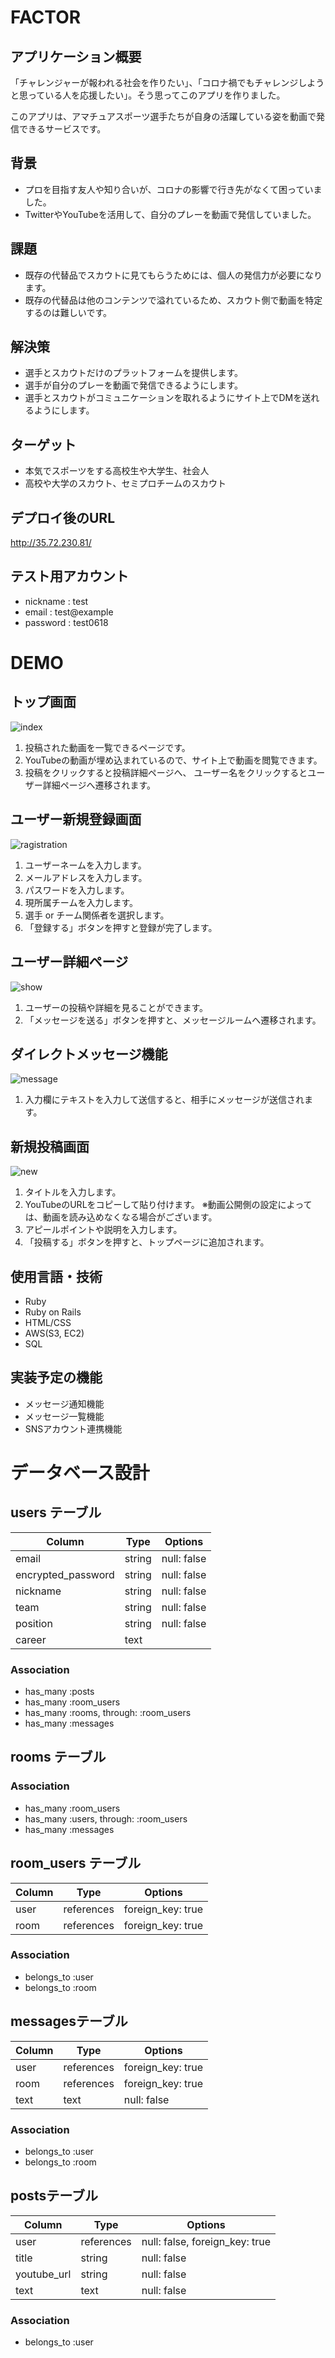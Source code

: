 # FACTOR

## アプリケーション概要
「チャレンジャーが報われる社会を作りたい」、「コロナ禍でもチャレンジしようと思っている人を応援したい」。そう思ってこのアプリを作りました。

このアプリは、アマチュアスポーツ選手たちが自身の活躍している姿を動画で発信できるサービスです。

## 背景
- プロを目指す友人や知り合いが、コロナの影響で行き先がなくて困っていました。
- TwitterやYouTubeを活用して、自分のプレーを動画で発信していました。

## 課題
- 既存の代替品でスカウトに見てもらうためには、個人の発信力が必要になります。
- 既存の代替品は他のコンテンツで溢れているため、スカウト側で動画を特定するのは難しいです。

## 解決策
- 選手とスカウトだけのプラットフォームを提供します。
- 選手が自分のプレーを動画で発信できるようにします。
- 選手とスカウトがコミュニケーションを取れるようにサイト上でDMを送れるようにします。

## ターゲット
- 本気でスポーツをする高校生や大学生、社会人
- 高校や大学のスカウト、セミプロチームのスカウト

## デプロイ後のURL
http://35.72.230.81/

## テスト用アカウント
- nickname : test
- email    : test@example
- password : test0618

# DEMO
## トップ画面
![index](https://user-images.githubusercontent.com/76641435/112250696-3280fb80-8c9d-11eb-8b6e-06beb784f913.png)

1. 投稿された動画を一覧できるページです。
2. YouTubeの動画が埋め込まれているので、サイト上で動画を閲覧できます。
2. 投稿をクリックすると投稿詳細ページへ、
   ユーザー名をクリックするとユーザー詳細ページへ遷移されます。

## ユーザー新規登録画面
![ragistration](https://user-images.githubusercontent.com/76641435/112250871-8be92a80-8c9d-11eb-83c5-8a40dbbef27d.png)

1. ユーザーネームを入力します。
2. メールアドレスを入力します。
3. パスワードを入力します。
4. 現所属チームを入力します。
5. 選手 or チーム関係者を選択します。
6. 「登録する」ボタンを押すと登録が完了します。

## ユーザー詳細ページ
![show](https://user-images.githubusercontent.com/76641435/112250959-afac7080-8c9d-11eb-9016-648c8547306d.png)

1. ユーザーの投稿や詳細を見ることができます。
2. 「メッセージを送る」ボタンを押すと、メッセージルームへ遷移されます。

## ダイレクトメッセージ機能
![message](https://user-images.githubusercontent.com/76641435/112251103-f9955680-8c9d-11eb-8090-de497d2562d0.png)

1. 入力欄にテキストを入力して送信すると、相手にメッセージが送信されます。

## 新規投稿画面
![new](https://user-images.githubusercontent.com/76641435/112251158-1467cb00-8c9e-11eb-8c51-518e98131353.png)

1. タイトルを入力します。
2. YouTubeのURLをコピーして貼り付けます。
   ※動画公開側の設定によっては、動画を読み込めなくなる場合がございます。
3. アピールポイントや説明を入力します。
4. 「投稿する」ボタンを押すと、トップページに追加されます。

## 使用言語・技術
- Ruby
- Ruby on Rails
- HTML/CSS
- AWS(S3, EC2)
- SQL


## 実装予定の機能
- メッセージ通知機能
- メッセージ一覧機能
- SNSアカウント連携機能

# データベース設計
## users テーブル

| Column             | Type    | Options      |
| ------------------ | ------- | ------------ |
| email              | string  | null: false  |
| encrypted_password | string  | null: false  |
| nickname           | string  | null: false  |
| team               | string  | null: false  |
| position           | string  | null: false  |
| career             | text    |              |

### Association
- has_many :posts
- has_many :room_users
- has_many :rooms, through: :room_users
- has_many :messages

## rooms テーブル

### Association
- has_many :room_users
- has_many :users, through: :room_users
- has_many :messages

## room_users テーブル

| Column | Type       | Options                        |
| ------ | ---------- | ------------------------------ |
| user   | references |  foreign_key: true             |
| room   | references |  foreign_key: true             |

### Association

- belongs_to :user
- belongs_to :room


## messagesテーブル
| Column             | Type        | Options                         |
| ------------------ | ----------- | ------------------------------- |
| user               | references  | foreign_key: true               |
| room               | references  | foreign_key: true               |
| text               | text        | null: false                     |

### Association
- belongs_to :user
- belongs_to :room


## postsテーブル
| Column             | Type        | Options                         |
| ------------------ | ----------- | ------------------------------- |
| user               | references  | null: false, foreign_key: true  |
| title              | string      | null: false                     |
| youtube_url        | string      | null: false                     |
| text               | text        | null: false                     |

### Association
- belongs_to :user
